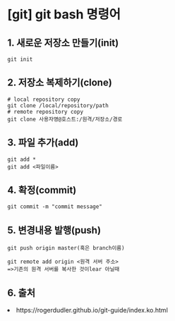 # [git] git bash 명령어

## 1. 새로운 저장소 만들기(init)
    git init

## 2. 저장소 복제하기(clone)
    # local repository copy
    git clone /local/repository/path
    # remote repository copy
    git clone 사용자명@호스트:/원격/저장소/경로

## 3. 파일 추가(add)
    git add *
    git add <파일이름>

## 4. 확정(commit)
    git commit -m "commit message"

## 5. 변경내용 발행(push)
    git push origin master(혹은 branch이름)

    git remote add origin <원격 서버 주소>
    =>기존의 원격 서버를 복사한 것이lear 아닐때

## 6. 출처
<li> https://rogerdudler.github.io/git-guide/index.ko.html
